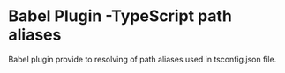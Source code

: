 # Babel Plugin -TypeScript path aliases
Babel plugin provide to resolving of path aliases used in tsconfig.json file.
